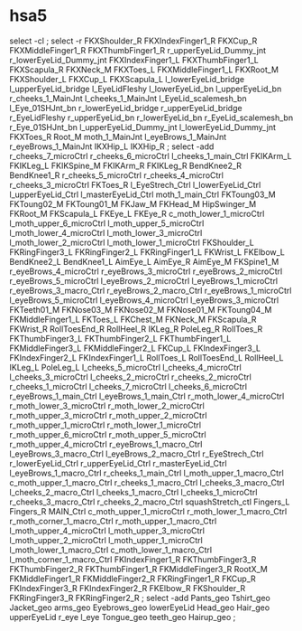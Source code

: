 # hsa5
select -cl  ;
select -r FKXShoulder_R FKXIndexFinger1_R FKXCup_R FKXMiddleFinger1_R FKXThumbFinger1_R r_upperEyeLid_Dummy_jnt r_lowerEyeLid_Dummy_jnt FKXIndexFinger1_L FKXThumbFinger1_L FKXScapula_R FKXNeck_M FKXToes_L FKXMiddleFinger1_L FKXRoot_M FKXShoulder_L FKXCup_L FKXScapula_L l_lowerEyeLid_bridge l_upperEyeLid_bridge l_EyeLidFleshy l_lowerEyeLid_bn l_upperEyeLid_bn r_cheeks_1_MainJnt l_cheeks_1_MainJnt l_EyeLid_scalemesh_bn l_Eye_01SHJnt_bn r_lowerEyeLid_bridge r_upperEyeLid_bridge r_EyeLidFleshy r_upperEyeLid_bn r_lowerEyeLid_bn r_EyeLid_scalemesh_bn r_Eye_01SHJnt_bn l_upperEyeLid_Dummy_jnt l_lowerEyeLid_Dummy_jnt FKXToes_R Root_M moth_1_MainJnt l_eyeBrows_1_MainJnt r_eyeBrows_1_MainJnt IKXHip_L IKXHip_R ;
select -add r_cheeks_7_microCtrl r_cheeks_6_microCtrl l_cheeks_1_main_Ctrl FKIKArm_L FKIKLeg_L FKIKSpine_M FKIKArm_R FKIKLeg_R BendKnee2_R BendKnee1_R r_cheeks_5_microCtrl r_cheeks_4_microCtrl r_cheeks_3_microCtrl FKToes_R l_EyeStrech_Ctrl l_lowerEyeLid_Ctrl l_upperEyeLid_Ctrl l_masterEyeLid_Ctrl moth_1_main_Ctrl FKToung03_M FKToung02_M FKToung01_M FKJaw_M FKHead_M HipSwinger_M FKRoot_M FKScapula_L FKEye_L FKEye_R c_moth_lower_1_microCtrl l_moth_upper_6_microCtrl l_moth_upper_5_microCtrl l_moth_lower_4_microCtrl l_moth_lower_3_microCtrl l_moth_lower_2_microCtrl l_moth_lower_1_microCtrl FKShoulder_L FKRingFinger3_L FKRingFinger2_L FKRingFinger1_L FKWrist_L FKElbow_L BendKnee2_L BendKnee1_L AimEye_L AimEye_R AimEye_M FKSpine1_M r_eyeBrows_4_microCtrl r_eyeBrows_3_microCtrl r_eyeBrows_2_microCtrl r_eyeBrows_5_microCtrl l_eyeBrows_2_microCtrl l_eyeBrows_1_microCtrl r_eyeBrows_3_macro_Ctrl r_eyeBrows_2_macro_Ctrl r_eyeBrows_1_microCtrl l_eyeBrows_5_microCtrl l_eyeBrows_4_microCtrl l_eyeBrows_3_microCtrl FKTeeth01_M FKNose03_M FKNose02_M FKNose01_M FKToung04_M FKMiddleFinger1_L FKToes_L FKChest_M FKNeck_M FKScapula_R FKWrist_R RollToesEnd_R RollHeel_R IKLeg_R PoleLeg_R RollToes_R FKThumbFinger3_L FKThumbFinger2_L FKThumbFinger1_L FKMiddleFinger3_L FKMiddleFinger2_L FKCup_L FKIndexFinger3_L FKIndexFinger2_L FKIndexFinger1_L RollToes_L RollToesEnd_L RollHeel_L IKLeg_L PoleLeg_L l_cheeks_5_microCtrl l_cheeks_4_microCtrl l_cheeks_3_microCtrl l_cheeks_2_microCtrl r_cheeks_2_microCtrl r_cheeks_1_microCtrl l_cheeks_7_microCtrl l_cheeks_6_microCtrl r_eyeBrows_1_main_Ctrl l_eyeBrows_1_main_Ctrl r_moth_lower_4_microCtrl r_moth_lower_3_microCtrl r_moth_lower_2_microCtrl r_moth_upper_3_microCtrl r_moth_upper_2_microCtrl r_moth_upper_1_microCtrl r_moth_lower_1_microCtrl r_moth_upper_6_microCtrl r_moth_upper_5_microCtrl r_moth_upper_4_microCtrl r_eyeBrows_1_macro_Ctrl l_eyeBrows_3_macro_Ctrl l_eyeBrows_2_macro_Ctrl r_EyeStrech_Ctrl r_lowerEyeLid_Ctrl r_upperEyeLid_Ctrl r_masterEyeLid_Ctrl l_eyeBrows_1_macro_Ctrl r_cheeks_1_main_Ctrl l_moth_upper_1_macro_Ctrl c_moth_upper_1_macro_Ctrl r_cheeks_1_macro_Ctrl l_cheeks_3_macro_Ctrl l_cheeks_2_macro_Ctrl l_cheeks_1_macro_Ctrl l_cheeks_1_microCtrl r_cheeks_3_macro_Ctrl r_cheeks_2_macro_Ctrl squashStretch_ctl Fingers_L Fingers_R MAIN_Ctrl c_moth_upper_1_microCtrl r_moth_lower_1_macro_Ctrl r_moth_corner_1_macro_Ctrl r_moth_upper_1_macro_Ctrl l_moth_upper_4_microCtrl l_moth_upper_3_microCtrl l_moth_upper_2_microCtrl l_moth_upper_1_microCtrl l_moth_lower_1_macro_Ctrl c_moth_lower_1_macro_Ctrl l_moth_corner_1_macro_Ctrl FKIndexFinger1_R FKThumbFinger3_R FKThumbFinger2_R FKThumbFinger1_R FKMiddleFinger3_R RootX_M FKMiddleFinger1_R FKMiddleFinger2_R FKRingFinger1_R FKCup_R FKIndexFinger3_R FKIndexFinger2_R FKElbow_R FKShoulder_R FKRingFinger3_R FKRingFinger2_R ;
select -add Pants_geo Tshirt_geo Jacket_geo arms_geo Eyebrows_geo lowerEyeLid Head_geo Hair_geo upperEyeLid r_eye l_eye Tongue_geo teeth_geo Hairup_geo ;
